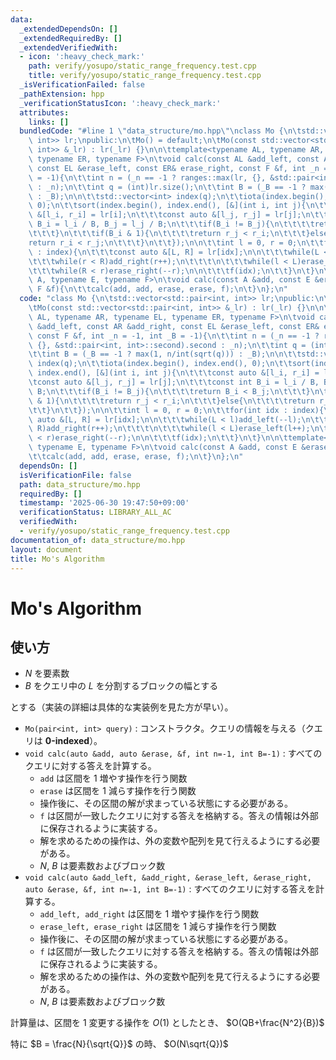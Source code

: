 ```yaml
---
data:
  _extendedDependsOn: []
  _extendedRequiredBy: []
  _extendedVerifiedWith:
  - icon: ':heavy_check_mark:'
    path: verify/yosupo/static_range_frequency.test.cpp
    title: verify/yosupo/static_range_frequency.test.cpp
  _isVerificationFailed: false
  _pathExtension: hpp
  _verificationStatusIcon: ':heavy_check_mark:'
  attributes:
    links: []
  bundledCode: "#line 1 \"data_structure/mo.hpp\"\nclass Mo {\n\tstd::vector<std::pair<int,\
    \ int>> lr;\npublic:\n\tMo() = default;\n\tMo(const std::vector<std::pair<int,\
    \ int>> &_lr) : lr(_lr) {}\n\n\ttemplate<typename AL, typename AR, typename EL,\
    \ typename ER, typename F>\n\tvoid calc(const AL &add_left, const AR &add_right,\
    \ const EL &erase_left, const ER& erase_right, const F &f, int _n = -1, int _B\
    \ = -1){\n\t\tint n = (_n == -1 ? ranges::max(lr, {}, &std::pair<int, int>::second).second\
    \ : _n);\n\t\tint q = (int)lr.size();\n\t\tint B = (_B == -1 ? max(1, n/int(sqrt(q)))\
    \ : _B);\n\n\t\tstd::vector<int> index(q);\n\t\tiota(index.begin(), index.end(),\
    \ 0);\n\t\tsort(index.begin(), index.end(), [&](int i, int j){\n\t\t\tconst auto\
    \ &[l_i, r_i] = lr[i];\n\t\t\tconst auto &[l_j, r_j] = lr[j];\n\t\t\tconst int\
    \ B_i = l_i / B, B_j = l_j / B;\n\t\t\tif(B_i != B_j){\n\t\t\t\treturn B_i < B_j;\n\
    \t\t\t}\n\t\t\tif(B_i & 1){\n\t\t\t\treturn r_j < r_i;\n\t\t\t}else{\n\t\t\t\t\
    return r_i < r_j;\n\t\t\t}\n\t\t});\n\n\t\tint l = 0, r = 0;\n\t\tfor(int idx\
    \ : index){\n\t\t\tconst auto &[L, R] = lr[idx];\n\n\t\t\twhile(L < l)add_left(--l);\n\
    \t\t\twhile(r < R)add_right(r++);\n\t\t\t\n\t\t\twhile(l < L)erase_left(l++);\n\
    \t\t\twhile(R < r)erase_right(--r);\n\n\t\t\tf(idx);\n\t\t}\n\t}\n\n\ttemplate<typename\
    \ A, typename E, typename F>\n\tvoid calc(const A &add, const E &erase, const\
    \ F &f){\n\t\tcalc(add, add, erase, erase, f);\n\t}\n};\n"
  code: "class Mo {\n\tstd::vector<std::pair<int, int>> lr;\npublic:\n\tMo() = default;\n\
    \tMo(const std::vector<std::pair<int, int>> &_lr) : lr(_lr) {}\n\n\ttemplate<typename\
    \ AL, typename AR, typename EL, typename ER, typename F>\n\tvoid calc(const AL\
    \ &add_left, const AR &add_right, const EL &erase_left, const ER& erase_right,\
    \ const F &f, int _n = -1, int _B = -1){\n\t\tint n = (_n == -1 ? ranges::max(lr,\
    \ {}, &std::pair<int, int>::second).second : _n);\n\t\tint q = (int)lr.size();\n\
    \t\tint B = (_B == -1 ? max(1, n/int(sqrt(q))) : _B);\n\n\t\tstd::vector<int>\
    \ index(q);\n\t\tiota(index.begin(), index.end(), 0);\n\t\tsort(index.begin(),\
    \ index.end(), [&](int i, int j){\n\t\t\tconst auto &[l_i, r_i] = lr[i];\n\t\t\
    \tconst auto &[l_j, r_j] = lr[j];\n\t\t\tconst int B_i = l_i / B, B_j = l_j /\
    \ B;\n\t\t\tif(B_i != B_j){\n\t\t\t\treturn B_i < B_j;\n\t\t\t}\n\t\t\tif(B_i\
    \ & 1){\n\t\t\t\treturn r_j < r_i;\n\t\t\t}else{\n\t\t\t\treturn r_i < r_j;\n\t\
    \t\t}\n\t\t});\n\n\t\tint l = 0, r = 0;\n\t\tfor(int idx : index){\n\t\t\tconst\
    \ auto &[L, R] = lr[idx];\n\n\t\t\twhile(L < l)add_left(--l);\n\t\t\twhile(r <\
    \ R)add_right(r++);\n\t\t\t\n\t\t\twhile(l < L)erase_left(l++);\n\t\t\twhile(R\
    \ < r)erase_right(--r);\n\n\t\t\tf(idx);\n\t\t}\n\t}\n\n\ttemplate<typename A,\
    \ typename E, typename F>\n\tvoid calc(const A &add, const E &erase, const F &f){\n\
    \t\tcalc(add, add, erase, erase, f);\n\t}\n};\n"
  dependsOn: []
  isVerificationFile: false
  path: data_structure/mo.hpp
  requiredBy: []
  timestamp: '2025-06-30 19:47:50+09:00'
  verificationStatus: LIBRARY_ALL_AC
  verifiedWith:
  - verify/yosupo/static_range_frequency.test.cpp
documentation_of: data_structure/mo.hpp
layout: document
title: Mo's Algorithm
---
```


# Mo's Algorithm

## 使い方

- $N$ を要素数
- $B$ をクエリ中の $L$ を分割するブロックの幅とする

とする（実装の詳細は具体的な実装例を見た方が早い）。

- ``Mo(pair<int, int> query)`` : コンストラクタ。クエリの情報を与える（クエリは **0-indexed**）。
- ``void calc(auto &add, auto &erase, &f, int n=-1, int B=-1)`` : すべてのクエリに対する答えを計算する。
  - ``add`` は区間を $1$ 増やす操作を行う関数
  - ``erase`` は区間を $1$ 減らす操作を行う関数
  - 操作後に、その区間の解が求まっている状態にする必要がある。
  - ``f`` は区間が一致したクエリに対する答えを格納する。答えの情報は外部に保存されるように実装する。
  - 解を求めるための操作は、外の変数や配列を見て行えるようにする必要がある。
  - $N$, $B$ は要素数およびブロック数
- ``void calc(auto &add_left, &add_right, &erase_left, &erase_right, auto &erase, &f, int n=-1, int B=-1)`` : すべてのクエリに対する答えを計算する。
  - ``add_left, add_right`` は区間を $1$ 増やす操作を行う関数
  - ``erase_left, erase_right`` は区間を $1$ 減らす操作を行う関数
  - 操作後に、その区間の解が求まっている状態にする必要がある。
  - ``f`` は区間が一致したクエリに対する答えを格納する。答えの情報は外部に保存されるように実装する。
  - 解を求めるための操作は、外の変数や配列を見て行えるようにする必要がある。
  - $N$, $B$ は要素数およびブロック数

計算量は、区間を $1$ 変更する操作を $O(1)$ としたとき、 $O(QB+\frac{N^2}{B})$

特に $B = \frac{N}{\sqrt{Q}}$ の時、 $O(N\sqrt{Q})$

